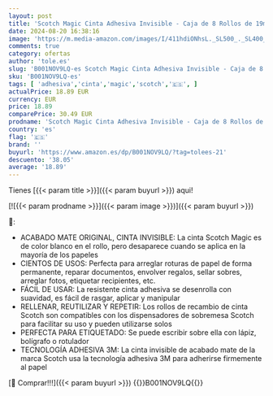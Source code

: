 ```yaml
---
layout: post
title: 'Scotch Magic Cinta Adhesiva Invisible - Caja de 8 Rollos de 19mm x 33m - Cinta Adhesiva de Uso General para Reparación  Etiquetado y Sellado de Paquetes y Documentos'
date: 2024-08-20 16:38:16
image: 'https://m.media-amazon.com/images/I/411hdiONhsL._SL500_._SL400_.jpg'
comments: true
category: ofertas
author: 'tole.es'
slug: 'B001NOV9LQ-es Scotch Magic Cinta Adhesiva Invisible - Caja de 8 Rollos...'
sku: 'B001NOV9LQ-es'
tags: [ 'adhesiva','cinta','magic','scotch','🇪🇸', ]
actualPrice: 18.89 EUR
currency: EUR
price: 18.89
comparePrice: 30.49 EUR
prodname: 'Scotch Magic Cinta Adhesiva Invisible - Caja de 8 Rollos de 19mm x 33m - Cinta Adhesiva de Uso General para Reparación  Etiquetado y Sellado de Paquetes y Documentos'
country: 'es'
flag: '🇪🇸'
brand: ''
buyurl: 'https://www.amazon.es/dp/B001NOV9LQ/?tag=tolees-21'
descuento: '38.05'
average: '18.89'
---
```


Tienes [{{< param title >}}]({{< param buyurl >}}) aqui!

[![{{< param prodname >}}]({{< param image >}})]({{< param buyurl >}})

🔎:

- ACABADO MATE ORIGINAL, CINTA INVISIBLE: La cinta Scotch Magic es de color blanco en el rollo, pero desaparece cuando se aplica en la mayoría de los papeles
- CIENTOS DE USOS: Perfecta para arreglar roturas de papel de forma permanente, reparar documentos, envolver regalos, sellar sobres, arreglar fotos, etiquetar recipientes, etc.
- FÁCIL DE USAR: La resistente cinta adhesiva se desenrolla con suavidad, es fácil de rasgar, aplicar y manipular
- RELLENAR, REUTILIZAR Y REPETIR: Los rollos de recambio de cinta Scotch son compatibles con los dispensadores de sobremesa Scotch para facilitar su uso y pueden utilizarse solos
- PERFECTA PARA ETIQUETADO: Se puede escribir sobre ella con lápiz, bolígrafo o rotulador
- TECNOLOGÍA ADHESIVA 3M: La cinta invisible de acabado mate de la marca Scotch usa la tecnología adhesiva 3M para adherirse firmemente al papel

[🛒 Comprar!!!]({{< param buyurl >}})
{{<world>}}B001NOV9LQ{{</world>}}
